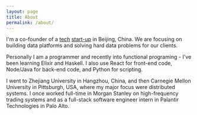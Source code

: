 ```yaml
---
layout: page
title: About
permalink: /about/
---
```


I'm a co-founder of a [tech](http://github.com/Madadata/) [start-up](http://www.madadata.com/) in Beijing, China. We are focusing on building data platforms and solving hard data problems for our clients.

Personally I am a programmer and recently into functional programing - I've been learning Elixir and Haskell. I also use React for front-end code, Node/Java for back-end code, and Python for scripting.

I went to Zhejiang University in Hangzhou, China, and then Carnegie Mellon University in Pittsburgh, USA, where my major focus were distributed systems. I once worked full-time in Morgan Stanley on high-frequency trading systems and as a full-stack software engineer intern in Palantir Technologies in Palo Alto.
